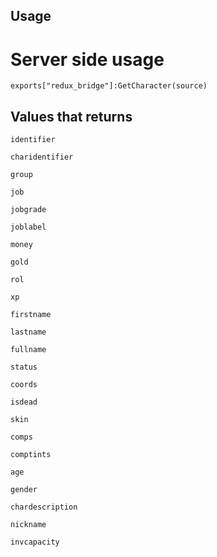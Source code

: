 ## Usage

# Server side usage
````
exports["redux_bridge"]:GetCharacter(source)
````

## Values that returns

```
identifier
```
```
charidentifier
```
```
group
```
```
job
```
```
jobgrade
```
```
joblabel
```
```
money
```
```
gold
```
```
rol
```
```
xp
```
```
firstname
```
```
lastname
```
```
fullname
```
```
status
```
```
coords
```
```
isdead
```
```
skin
```
```
comps
```
```
comptints
```
```
age
```
```
gender
```
```
chardescription
```
```
nickname
```
```
invcapacity

```
